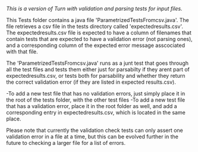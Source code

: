 *This is a version of Turn with validation and parsing tests for input files.*

This Tests folder contains a java file 'ParametrizedTestsFromcsv.java'.
The file retrieves a csv file in the tests directory called 'expectedresults.csv'.
The expectedresults.csv file is expected to have a column of filenames that contain tests that are expected to have a validation error (not parsing ones), and a corresponding column of the expected error message asscociated with that file.

The 'ParametrizedTestsFromcsv.java' runs as a junt test that goes through all the test files and tests them either just for parsabilty if they arent part of expectedresults.csv, or tests both for parsability and whether they return the correct validation error (if they are listed in expected results.csv).

-To add a new test file that has no validation errors, just simply place it in the root of the tests folder, with the other test files
-To add a new test file that has a validation error, place it in the root folder as well, and add a corresponding entry in expectedresults.csv, which is located in the same place.

Please note that currently the validation check tests can only assert one validation error in a file at a time, but this can be evolved further in the future to checking a larger file for a list of errors.
